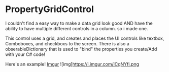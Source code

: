 # PropertyGridControl

I couldn't find a easy way to make a data grid look good AND have the ability to have multiple different controls in a column.
so i made one.

This control uses a grid, and creates and places the UI controls like textbox, Comboboxes, and checkboxs to the screen.
There is also a obserableDictionary that is used to "bind" the properties you create/Add with your C# code!


Here's an example!
[Imgur](https://imgur.com/lCqNYfi)
![img]https://i.imgur.com/lCqNYfi.png
